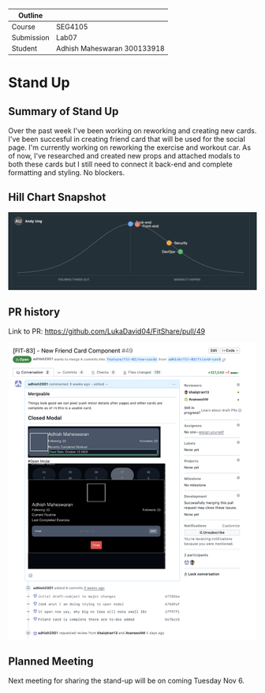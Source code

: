 | Outline    |                             |
| ---------- | --------------------------- |
| Course     | SEG4105                     |
| Submission | Lab07                       |
| Student    | Adhish Maheswaran 300133918 |

# Stand Up

## Summary of Stand Up

Over the past week I've been working on reworking and creating new cards. I've been succesful in creating friend card that will be used for the social page. I'm currently working on reworking the exercise and workout car. As of now, I've researched and created new props and attached modals to both these cards but I still need to connect it back-end and complete formatting and styling. No blockers.

## Hill Chart Snapshot

![Alt text](image.png)

## PR history

Link to PR: https://github.com/LukaDavid04/FitShare/pull/49

![Alt text](image-1.png)

## Planned Meeting

Next meeting for sharing the stand-up will be on coming Tuesday Nov 6.
